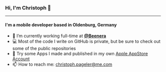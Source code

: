 ### Hi, I'm Christoph 👋

---

#### I'm a mobile developer based in Oldenburg, Germany

- 🏢 I’m currently working full-time at <a href="https://beenera.de">**@Beenera**</a>
- 💻 Most of the code I write on GitHub is private, but be sure to check out some of the public repositories
- 📱 Try some Apps I made and published in my own <a href="https://apps.apple.com/de/developer/christoph-pageler/id933638039">Apple AppStore Account</a>
- 📫 How to reach me: christoph.pageler@me.com


<!--
**cpageler93/cpageler93** is a ✨ _special_ ✨ repository because its `README.md` (this file) appears on your GitHub profile.

Here are some ideas to get you started:

- 🌱 I’m currently learning ...
- 👯 I’m looking to collaborate on ...
- 🤔 I’m looking for help with ...
- 💬 Ask me about ...
- 😄 Pronouns: ...
- ⚡ Fun fact: ...
-->
